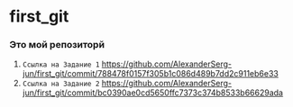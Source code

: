 # first_git
### Это мой репозиторй

1. `Ссылка на Задание 1`
 https://github.com/AlexanderSerg-jun/first_git/commit/788478f0157f305b1c086d489b7dd2c911eb6e33
2. `Ссылка на Задание 2` 
 https://github.com/AlexanderSerg-jun/first_git/commit/bc0390ae0cd5650ffc7373c374b8533b66629ada